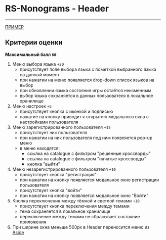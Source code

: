 # RS-Nonograms - Header

---

[ПРИМЕР](https://www.nonograms.ru/)

## Критерии оценки

**Максимальный балл `60`**

1. Меню выбора языка `+20`
   - присутствует поле выбора языка с пометкой выбранного языка на данный момент
   - при нажатии на меню появляется drop-down список языков на выбор
   - при обновлении языка состояние игры остаётся неизменным
   - выбор языка сохраняется в данных пользователя в локальное хранилище
2. Меню настроек `+5`
   - присутствует кнопка с иконкой и подписью
   - нажатие на кнопку приводит к открытию модального окна с настройками пользователя
3. Меню зарегистрированного пользователя `+15`
   - присутствует ник пользователя
   - при нажатии на ник пользователя под ним появляется pop-up меню
   - в меню находятся:
      - ссылка на catalogue с фильтром "решенные кроссворды"
      - ссылка на catalogue  с фильтром "начатые кроссворды"
      - кнопка "выйти"
4. Меню незарегистрированного пользователя `+10`
   - присутствует кнопка "регистрация"
   - при нажатии на кнопку появляется модальное окно регистрации пользователя
   - присутствует кнопка "войти"
   - при нажатии на кнопку появляется модальное окно "Войти"
5. Кнопка переключения между тёмной и светлой темами `+10`
   - присутствует кнопка переключения между темами
   - тема сохраняется в локальное хранилище
   - переключение между темами не сбрасывает состояние приложения
6. При ширине окна меньше 500px в Header переносится меню из [Aside](aside.md)

